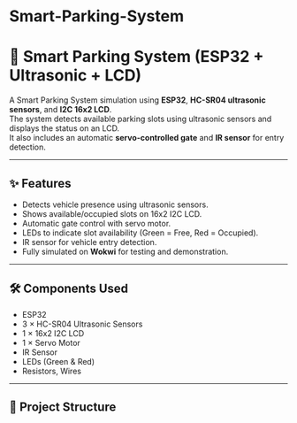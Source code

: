 # Smart-Parking-System
# 🚗 Smart Parking System (ESP32 + Ultrasonic + LCD)

A Smart Parking System simulation using **ESP32**, **HC-SR04 ultrasonic sensors**, and **I2C 16x2 LCD**.  
The system detects available parking slots using ultrasonic sensors and displays the status on an LCD.  
It also includes an automatic **servo-controlled gate** and **IR sensor** for entry detection.  

---

## ✨ Features
- Detects vehicle presence using ultrasonic sensors.  
- Shows available/occupied slots on 16x2 I2C LCD.  
- Automatic gate control with servo motor.  
- LEDs to indicate slot availability (Green = Free, Red = Occupied).  
- IR sensor for vehicle entry detection.  
- Fully simulated on **Wokwi** for testing and demonstration.  

---

## 🛠️ Components Used
- ESP32  
- 3 × HC-SR04 Ultrasonic Sensors  
- 1 × 16x2 I2C LCD  
- 1 × Servo Motor  
- IR Sensor  
- LEDs (Green & Red)  
- Resistors, Wires  

---

## 📂 Project Structure
